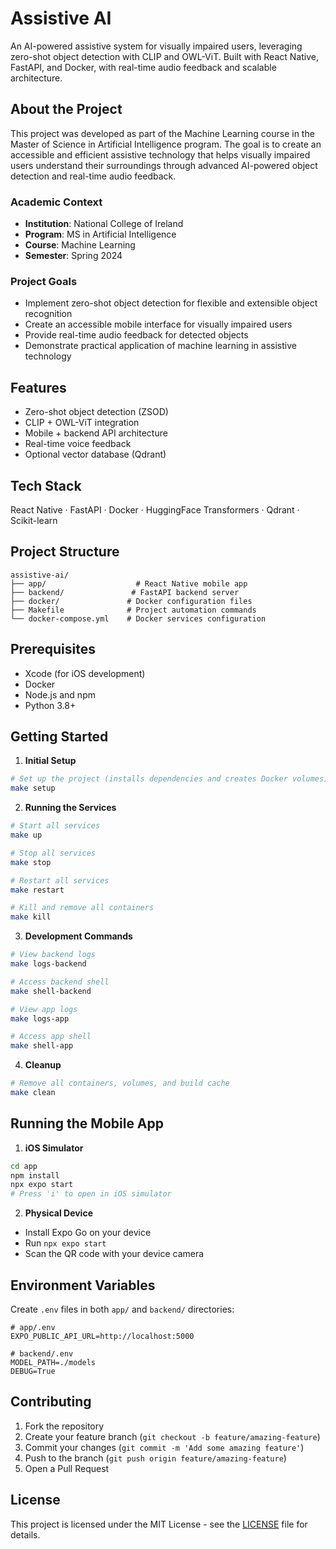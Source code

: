 # Assistive AI

An AI-powered assistive system for visually impaired users, leveraging zero-shot object detection with CLIP and OWL-ViT. Built with React Native, FastAPI, and Docker, with real-time audio feedback and scalable architecture.

## About the Project
This project was developed as part of the Machine Learning course in the Master of Science in Artificial Intelligence program. The goal is to create an accessible and efficient assistive technology that helps visually impaired users understand their surroundings through advanced AI-powered object detection and real-time audio feedback.

### Academic Context
- **Institution**: National College of Ireland
- **Program**: MS in Artificial Intelligence
- **Course**: Machine Learning
- **Semester**: Spring 2024

### Project Goals
- Implement zero-shot object detection for flexible and extensible object recognition
- Create an accessible mobile interface for visually impaired users
- Provide real-time audio feedback for detected objects
- Demonstrate practical application of machine learning in assistive technology

## Features
- Zero-shot object detection (ZSOD)
- CLIP + OWL-ViT integration
- Mobile + backend API architecture
- Real-time voice feedback
- Optional vector database (Qdrant)

## Tech Stack
React Native · FastAPI · Docker · HuggingFace Transformers · Qdrant · Scikit-learn

## Project Structure
```
assistive-ai/
├── app/                    # React Native mobile app
├── backend/               # FastAPI backend server
├── docker/               # Docker configuration files
├── Makefile              # Project automation commands
└── docker-compose.yml    # Docker services configuration
```

## Prerequisites
- Xcode (for iOS development)
- Docker
- Node.js and npm
- Python 3.8+

## Getting Started

1. **Initial Setup**
```bash
# Set up the project (installs dependencies and creates Docker volumes)
make setup
```

2. **Running the Services**
```bash
# Start all services
make up

# Stop all services
make stop

# Restart all services
make restart

# Kill and remove all containers
make kill
```

3. **Development Commands**
```bash
# View backend logs
make logs-backend

# Access backend shell
make shell-backend

# View app logs
make logs-app

# Access app shell
make shell-app
```

4. **Cleanup**
```bash
# Remove all containers, volumes, and build cache
make clean
```

## Running the Mobile App

1. **iOS Simulator**
```bash
cd app
npm install
npx expo start
# Press 'i' to open in iOS simulator
```

2. **Physical Device**
- Install Expo Go on your device
- Run `npx expo start`
- Scan the QR code with your device camera

## Environment Variables
Create `.env` files in both `app/` and `backend/` directories:

```env
# app/.env
EXPO_PUBLIC_API_URL=http://localhost:5000

# backend/.env
MODEL_PATH=./models
DEBUG=True
```

## Contributing
1. Fork the repository
2. Create your feature branch (`git checkout -b feature/amazing-feature`)
3. Commit your changes (`git commit -m 'Add some amazing feature'`)
4. Push to the branch (`git push origin feature/amazing-feature`)
5. Open a Pull Request

## License
This project is licensed under the MIT License - see the [LICENSE](LICENSE) file for details.
